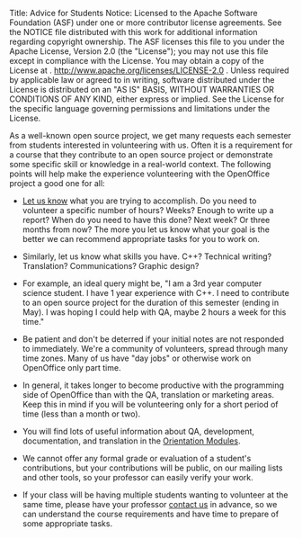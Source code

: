 Title:     Advice for Students
Notice:    Licensed to the Apache Software Foundation (ASF) under one
           or more contributor license agreements.  See the NOTICE file
           distributed with this work for additional information
           regarding copyright ownership.  The ASF licenses this file
           to you under the Apache License, Version 2.0 (the
           "License"); you may not use this file except in compliance
           with the License.  You may obtain a copy of the License at
           .
             http://www.apache.org/licenses/LICENSE-2.0
           .
           Unless required by applicable law or agreed to in writing,
           software distributed under the License is distributed on an
           "AS IS" BASIS, WITHOUT WARRANTIES OR CONDITIONS OF ANY
           KIND, either express or implied.  See the License for the
           specific language governing permissions and limitations
           under the License.

As a well-known open source project, we get many requests each semester from students interested in volunteering with us.  Often it is a
requirement for a course that they contribute to an open source project or demonstrate some specific skill or knowledge in a real-world
context.  The following points will help make the experience volunteering with the OpenOffice project a good one for all:

  - [Let us know](http://openoffice.apache.org/mailing-lists.html#development-mailing-list-public) what you are trying to accomplish.  Do you need to volunteer a specific number of hours?  Weeks?  Enough to write up a report?
  When do you need to have this done?  Next week?  Or three months from now?  The more you let us know what your goal is the better we can
  recommend appropriate tasks for you to work on.

  - Similarly, let us know what skills you have.  C++?  Technical writing?  Translation?  Communications? Graphic design?

  - For example, an ideal query might be, "I am a 3rd year computer science student.  I have 1 year experience with C++.  I need to contribute to an
  open source project for the duration of this semester (ending in May).  I was hoping I could help with QA, maybe 2 hours a week for this time."

  - Be patient and don't be deterred if your initial notes are not responded to immediately.  We're a community of volunteers, spread through
  many time zones.  Many of us have "day jobs" or otherwise work on OpenOffice only part time.  

  - In general, it takes longer to become productive with the programming side of OpenOffice than with the QA, translation or marketing areas.
  Keep this in mind if you will be volunteering only for a short period of time (less than a month or two). 
  
  - You will find lots of useful information about QA, development, documentation, and translation in the [Orientation Modules](http://openoffice.apache.org/orientation/index.html).

  - We cannot offer any formal grade or evaluation of a student's contributions, but your contributions will be public, on our mailing lists
  and other tools, so your professor can easily verify your work. 

  - If your class will be having multiple students wanting to volunteer at the same time, please have your professor [contact us](http://openoffice.apache.org/mailing-lists.html#development-mailing-list-public) 
  in advance, so we can understand the course requirements and have time to prepare of some appropriate tasks.




